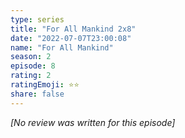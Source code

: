 ```yaml
---
type: series
title: "For All Mankind 2x8"
date: "2022-07-07T23:00:08"
name: "For All Mankind"
season: 2
episode: 8
rating: 2
ratingEmoji: ⭐️⭐️
share: false
---
```


*[No review was written for this episode]*
